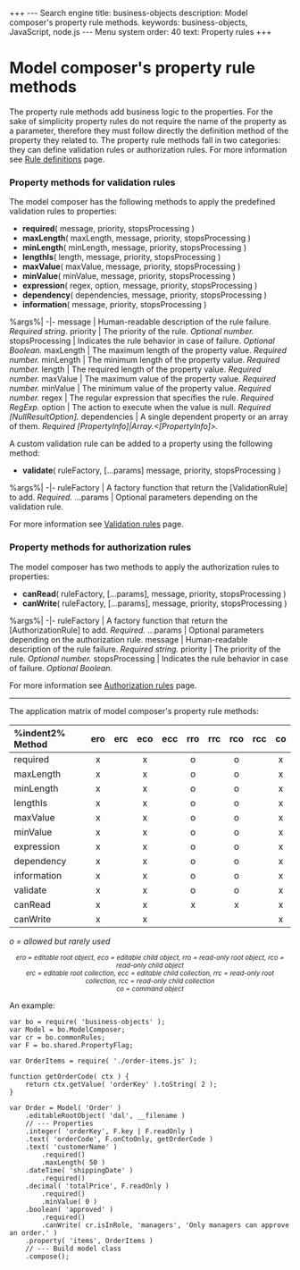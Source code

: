 +++
--- Search engine
title:        business-objects
description:  Model composer's property rule methods.
keywords:     business-objects, JavaScript, node.js
--- Menu system
order:        40
text:         Property rules
+++

# Model composer's property rule methods

The property rule methods add business logic to the properties. For the
sake of simplicity property rules do not require the name of the property
as a parameter, therefore they must follow directly the definition method
of the property they related to. The property rule methods fall in two
categories: they can define validation rules or authorization rules.
For more information see [Rule definitions](/definitions/rules) page.

### Property methods for validation rules

The model composer has the following methods to apply the predefined
validation rules to properties:

* __required__( message, priority, stopsProcessing )
* __maxLength__( maxLength, message, priority, stopsProcessing )
* __minLength__( minLength, message, priority, stopsProcessing )
* __lengthIs__( length, message, priority, stopsProcessing )
* __maxValue__( maxValue, message, priority, stopsProcessing )
* __minValue__( minValue, message, priority, stopsProcessing )
* __expression__( regex, option, message, priority, stopsProcessing )
* __dependency__( dependencies, message, priority, stopsProcessing )
* __information__( message, priority, stopsProcessing )

%args%|
-|-
message | Human-readable description of the rule failure. _Required string._
priority | The priority of the rule. _Optional number._
stopsProcessing | Indicates the rule behavior in case of failure. _Optional Boolean._
maxLength | The maximum length of the property value. _Required number._ 
minLength | The minimum length of the property value. _Required number._ 
length | The required length of the property value. _Required number._ 
maxValue | The maximum value of the property value. _Required number._ 
minValue | The minimum value of the property value. _Required number._ 
regex | The regular expression that specifies the rule. _Required RegExp._ 
option | The action to execute when the value is null. _Required [NullResultOption]._ 
dependencies | A single dependent property or an array of them. _Required [PropertyInfo]&#124;Array.<[PropertyInfo]>._ 

A custom validation rule can be added to a property using the following method:

* __validate__( ruleFactory, [&hellip;params] message, priority, stopsProcessing )

%args%|
-|-
ruleFactory | A factory function that return the [ValidationRule] to add. _Required._
&hellip;params | Optional parameters depending on the validation rule.

For more information see [Validation rules](/definitions/validation) page.

### Property methods for authorization rules

The model composer has two methods to apply the authorization rules to properties:

* __canRead__( ruleFactory, [&hellip;params], message, priority, stopsProcessing )
* __canWrite__( ruleFactory, [&hellip;params], message, priority, stopsProcessing )

%args%|
-|-
ruleFactory | A factory function that return the [AuthorizationRule] to add. _Required._
&hellip;params | Optional parameters depending on the authorization rule.
message | Human-readable description of the rule failure. _Required string._
priority | The priority of the rule. _Optional number._
stopsProcessing | Indicates the rule behavior in case of failure. _Optional Boolean._

For more information see [Authorization rules](/definitions/authorization) page.

<hr />

The application matrix of model composer's property rule methods:

| %indent2% Method | ero | erc | eco | ecc | rro | rrc | rco | rcc | co |
|:----------- |:---:|:---:|:---:|:---:|:---:|:---:|:---:|:---:|:---:|
| required    |  x  |     |  x  |     |  o  |     |  o  |     |  x  |
| maxLength   |  x  |     |  x  |     |  o  |     |  o  |     |  x  |
| minLength   |  x  |     |  x  |     |  o  |     |  o  |     |  x  |
| lengthIs    |  x  |     |  x  |     |  o  |     |  o  |     |  x  |
| maxValue    |  x  |     |  x  |     |  o  |     |  o  |     |  x  |
| minValue    |  x  |     |  x  |     |  o  |     |  o  |     |  x  |
| expression  |  x  |     |  x  |     |  o  |     |  o  |     |  x  |
| dependency  |  x  |     |  x  |     |  o  |     |  o  |     |  x  |
| information |  x  |     |  x  |     |  o  |     |  o  |     |  x  |
| validate    |  x  |     |  x  |     |  o  |     |  o  |     |  x  |
| canRead     |  x  |     |  x  |     |  x  |     |  x  |     |  x  |
| canWrite    |  x  |     |  x  |     |     |     |     |     |  x  |
_o = allowed but rarely used_

<center><small><i>
ero = editable root object, eco = editable child object,
rro = read-only root object, rco = read-only child object<br/>
erc = editable root collection, ecc = editable child collection,
rrc = read-only root collection, rcc = read-only child collection<br/>
co = command object
</i></small></center>

An example:

```
var bo = require( 'business-objects' );
var Model = bo.ModelComposer;
var cr = bo.commonRules;
var F = bo.shared.PropertyFlag;

var OrderItems = require( './order-items.js' );

function getOrderCode( ctx ) {
    return ctx.getValue( 'orderKey' ).toString( 2 );
}

var Order = Model( 'Order' )
    .editableRootObject( 'dal', __filename )
    // --- Properties
    .integer( 'orderKey', F.key | F.readOnly )
    .text( 'orderCode', F.onCtoOnly, getOrderCode )
    .text( 'customerName' )
        .required()
        .maxLength( 50 )
    .dateTime( 'shippingDate' )
        .required()
    .decimal( 'totalPrice', F.readOnly )
        .required()
        .minValue( 0 )
    .boolean( 'approved' )
        .required()
        .canWrite( cr.isInRole, 'managers', 'Only managers can approve an order.' )
    .property( 'items', OrderItems )
    // --- Build model class
    .compose();
```
